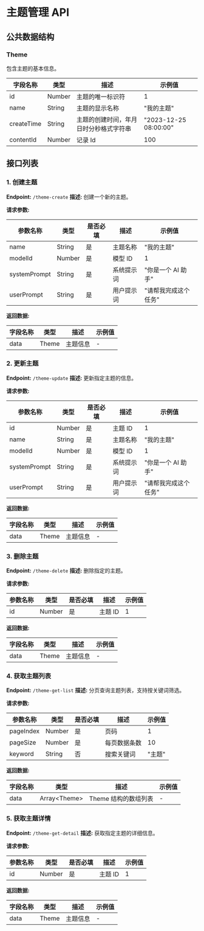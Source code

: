 # 主题管理 API

## 公共数据结构

### Theme

包含主题的基本信息。

| 字段名称   | 类型   | 描述                                   | 示例值                |
| ---------- | ------ | -------------------------------------- | --------------------- |
| id         | Number | 主题的唯一标识符                       | 1                     |
| name       | String | 主题的显示名称                         | "我的主题"            |
| createTime | String | 主题的创建时间，年月日时分秒格式字符串 | "2023-12-25 08:00:00" |
| contentId  | Number | 记录 Id                                | 100                   |

## 接口列表

### 1. 创建主题

**Endpoint:** `/theme-create`
**描述:** 创建一个新的主题。

**请求参数:**

| 参数名称     | 类型   | 是否必填 | 描述       | 示例值               |
| ------------ | ------ | -------- | ---------- | -------------------- |
| name         | String | 是       | 主题名称   | "我的主题"           |
| modelId      | Number | 是       | 模型 ID    | 1                    |
| systemPrompt | String | 是       | 系统提示词 | "你是一个 AI 助手"   |
| userPrompt   | String | 是       | 用户提示词 | "请帮我完成这个任务" |

**返回数据:**

| 字段名称 | 类型  | 描述     | 示例值 |
| -------- | ----- | -------- | ------ |
| data     | Theme | 主题信息 | -      |

### 2. 更新主题

**Endpoint:** `/theme-update`
**描述:** 更新指定主题的信息。

**请求参数:**

| 参数名称     | 类型   | 是否必填 | 描述       | 示例值               |
| ------------ | ------ | -------- | ---------- | -------------------- |
| id           | Number | 是       | 主题 ID    | 1                    |
| name         | String | 是       | 主题名称   | "我的主题"           |
| modelId      | Number | 是       | 模型 ID    | 1                    |
| systemPrompt | String | 是       | 系统提示词 | "你是一个 AI 助手"   |
| userPrompt   | String | 是       | 用户提示词 | "请帮我完成这个任务" |

**返回数据:**

| 字段名称 | 类型  | 描述     | 示例值 |
| -------- | ----- | -------- | ------ |
| data     | Theme | 主题信息 | -      |

### 3. 删除主题

**Endpoint:** `/theme-delete`
**描述:** 删除指定的主题。

**请求参数:**

| 参数名称 | 类型   | 是否必填 | 描述    | 示例值 |
| -------- | ------ | -------- | ------- | ------ |
| id       | Number | 是       | 主题 ID | 1      |

**返回数据:**

| 字段名称 | 类型  | 描述     | 示例值 |
| -------- | ----- | -------- | ------ |
| data     | Theme | 主题信息 | -      |

### 4. 获取主题列表

**Endpoint:** `/theme-get-list`
**描述:** 分页查询主题列表，支持按关键词筛选。

**请求参数:**

| 参数名称  | 类型   | 是否必填 | 描述         | 示例值 |
| --------- | ------ | -------- | ------------ | ------ |
| pageIndex | Number | 是       | 页码         | 1      |
| pageSize  | Number | 是       | 每页数据条数 | 10     |
| keyword   | String | 否       | 搜索关键词   | "主题" |

**返回数据:**

| 字段名称 | 类型           | 描述                 | 示例值 |
| -------- | -------------- | -------------------- | ------ |
| data     | Array\<Theme\> | Theme 结构的数组列表 | -      |

### 5. 获取主题详情

**Endpoint:** `/theme-get-detail`
**描述:** 获取指定主题的详细信息。

**请求参数:**

| 参数名称 | 类型   | 是否必填 | 描述    | 示例值 |
| -------- | ------ | -------- | ------- | ------ |
| id       | Number | 是       | 主题 ID | 1      |

**返回数据:**

| 字段名称 | 类型  | 描述     | 示例值 |
| -------- | ----- | -------- | ------ |
| data     | Theme | 主题信息 | -      |

